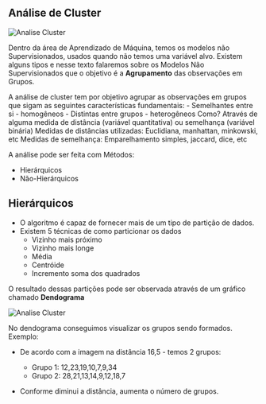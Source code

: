 ## Análise de Cluster

![Analise Cluster](http://4.bp.blogspot.com/-h8or7zxPK9w/UnvMaVbl6TI/AAAAAAAAAHw/HFsaXeyeEpA/s1600/Cluster.JPG)

Dentro da área de Aprendizado de Máquina, temos os modelos não Supervisionados, usados quando não temos uma variável alvo. Existem alguns tipos e nesse texto falaremos sobre os Modelos Não Supervisionados que o objetivo é a **Agrupamento** das observações em Grupos.

A análise de cluster tem por objetivo agrupar as observações em grupos que sigam as seguintes características fundamentais:
    - Semelhantes entre si - homogêneos
    - Distintas entre grupos - heterogêneos
Como?
    Através de alguma medida de distância (variável quantitativa) ou semelhança (variável binária)
    Medidas de distâncias utilizadas: Euclidiana, manhattan, minkowski, etc
    Medidas de semelhança: Emparelhamento simples, jaccard, dice, etc 

A análise pode ser feita com Métodos:

* Hierárquicos
* Não-Hierárquicos

## Hierárquicos
    
- O algoritmo é capaz de fornecer mais de um tipo de partição de dados.
- Existem 5 técnicas de como particionar os dados
    - Vizinho mais próximo
    - Vizinho mais longe
    - Média
    - Centróide
    - Incremento soma dos quadrados

O resultado dessas partições pode ser observada através de um gráfico chamado **Dendograma**

![Analise Cluster](https://www.edrawsoft.com/images/creatediagram/dendrogram-template.png)

No dendograma conseguimos visualizar os grupos sendo formados.
Exemplo: 
- De acordo com a imagem na distância 16,5 - temos 2 grupos:
    - Grupo 1: 12,23,19,10,7,9,34
    - Grupo 2: 28,21,13,14,9,12,18,7

- Conforme diminui a distância, aumenta o número de grupos.